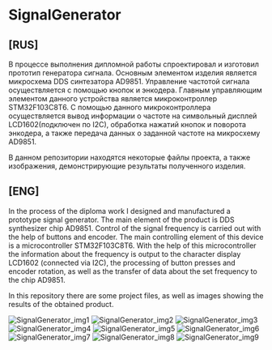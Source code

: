 # SignalGenerator

## [RUS]

В процессе выполнения дипломной работы спроектировал и изготовил прототип генератора сигнала. Основным элементом изделия является микросхема DDS синтезатора AD9851. Управление частотой сигнала осуществляется с помощью кнопок и энкодера. Главным управляющим элементом данного устройства является микроконтроллер STM32F103C8T6. С помощью данного микроконтроллера осуществляется вывод информации о частоте на символьный дисплей LCD1602(подключен по I2C), обработка нажатий кнопок и поворота энкодера, а также передача данных о заданной частоте на микросхему AD9851. 

В данном репозитории находятся некоторые файлы проекта, а также изображения, демонстрирующие результаты полученного изделия.


## [ENG]

In the process of the diploma work I designed and manufactured a prototype signal generator. The main element of the product is DDS synthesizer chip AD9851. Control of the signal frequency is carried out with the help of buttons and encoder. The main controlling element of this device is a microcontroller STM32F103C8T6. With the help of this microcontroller the information about the frequency is output to the character display LCD1602 (connected via I2C), the processing of button presses and encoder rotation, as well as the transfer of data about the set frequency to the chip AD9851. 

In this repository there are some project files, as well as images showing the results of the obtained product.


![SignalGenerator_img1](https://github.com/Timo7012/SignalGenerator/blob/main/images/Top%20layer%20PCB.png?raw=true)
![SignalGenerator_img2](https://github.com/Timo7012/SignalGenerator/blob/main/images/Bottom%20layer%20PCB.png?raw=true)
![SignalGenerator_img3](https://github.com/Timo7012/SignalGenerator/blob/main/images/3D%20model_view%201.png?raw=true)
![SignalGenerator_img4](https://github.com/Timo7012/SignalGenerator/blob/main/images/3D%20model_view%202.png?raw=true)
![SignalGenerator_img5](https://github.com/Timo7012/SignalGenerator/blob/main/images/3D%20model_view%203.png?raw=true)
![SignalGenerator_img6](https://github.com/Timo7012/SignalGenerator/blob/main/images/PCB.jpg?raw=true)
![SignalGenerator_img7](https://github.com/Timo7012/SignalGenerator/blob/main/images/PCB%20with%20components.jpg?raw=true)
![SignalGenerator_img8](https://github.com/Timo7012/SignalGenerator/blob/main/images/SignalGenerator_cap%20and%20main%20body.jpg?raw=true)
![SignalGenerator_img9](https://github.com/Timo7012/SignalGenerator/blob/main/images/SignalGenerator.jpg?raw=true)
